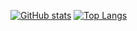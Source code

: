 [![GitHub stats](https://github-readme-stats.vercel.app/api?username=CalebJKim&rank_icon=github&theme=dark)](https://github.com/CalebJKim/github-readme-stats)
[![Top Langs](https://github-readme-stats.vercel.app/api/top-langs/?username=CalebJKim&layout=donut&theme=dark)](https://github.com/CalebJKim/github-readme-stats)
